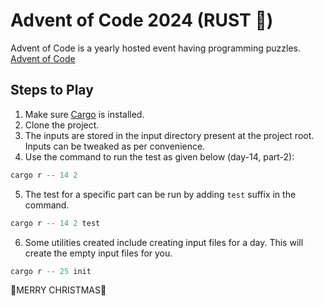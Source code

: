 # Advent of Code 2024 (RUST 🦀)

Advent of Code is a yearly hosted event having programming puzzles. [Advent of Code](https://adventofcode.com/)

## Steps to Play
1. Make sure [Cargo](https://doc.rust-lang.org/cargo/getting-started/installation.html) is installed.
2. Clone the project.
3. The inputs are stored in the input directory present at the project root. Inputs can be tweaked as per convenience.
4. Use the command to run the test as given below (day-14, part-2):
```rust
cargo r -- 14 2
```
5. The test for a specific part can be run by adding `test` suffix in the command.
```rust
cargo r -- 14 2 test
```
6. Some utilities created include creating input files for a day. This will create the empty input files for you.
```rust
cargo r -- 25 init
```

🎄MERRY CHRISTMAS🎄
